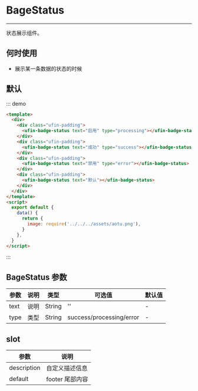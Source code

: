 # BageStatus

---

状态展示组件。

## 何时使用

- 展示某一条数据的状态的时候

## 默认

::: demo

```html
<template>
  <div>
    <div class="ufin-padding">
      <ufin-badge-status text="启用" type="processing"></ufin-badge-status>
    </div>
    <div class="ufin-padding">
      <ufin-badge-status text="成功" type="success"></ufin-badge-status>
    </div>
    <div class="ufin-padding">
      <ufin-badge-status text="禁用" type="error"></ufin-badge-status>
    </div>
    <div class="ufin-padding">
      <ufin-badge-status text="默认"></ufin-badge-status>
    </div>
  </div>
</template>
<script>
  export default {
    data() {
      return {
        image: require('../../../assets/aotu.png'),
      }
    },
  }
</script>
```

:::

## BageStatus 参数

| 参数 | 说明 | 类型   | 可选值                   | 默认值 |
| ---- | ---- | ------ | ------------------------ | ------ |
| text | 说明 | String | ''                       | -      |
| type | 类型 | String | success/processing/error | -      |

## slot

| 参数        | 说明            |
| ----------- | --------------- |
| description | 自定义描述信息  |
| default     | footer 尾部内容 |
